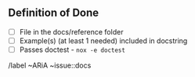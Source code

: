 <!--
Documentation Reference Page Issue Template

This template is to be used when a new feature has been completed. \
All code that will be released should have a refenece page in the docs/reference folder.
All new features should have at least a tutorial, concept page, and reference page. How-tos are optional.


The reference page should follow the following format:
<Template>
# Feature Name

```{testsetup}
import necessary modules
from dataeval.<type> import <feature>

create_variables = arbitrary variable code
```

```{eval-rst}
.. autoclass:: dataeval.<type>.<feature>
   :members:
   :inherited-members:
``` 
<End Template>

There should be **NO** text on this page, just code setup and the autoclass directive!!

If you create a varaible in the code setup, then add a text explanation in the docstring about the format, shape, content, etc.
-->

## Definition of Done

- [ ] File in the docs/reference folder
- [ ] Example(s) (at least 1 needed) included in docstring
- [ ] Passes doctest - `nox -e doctest` <!-- has been run in terminal before pushing to gitlab -->

/label ~ARiA ~issue::docs